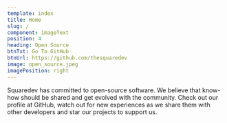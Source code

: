 ```yaml
---
template: index
title: Home
slug: /
component: imageText
position: 4
heading: Open Source
btnTxt: Go To GitHub
btnUrl: https://github.com/thesquaredev
image: open_source.jpeg
imagePosition: right
---
```


Squaredev has committed to open-source software. We believe that know-how should be shared 
and get evolved with the community. Check out our profile at GitHub, watch out for new 
experiences as we share them with other developers and star our projects to support us.
